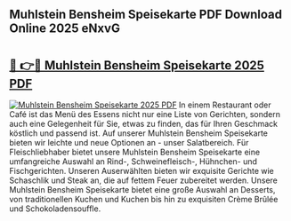 ## Muhlstein Bensheim Speisekarte PDF Download Online 2025 eNxvG

# <h2><a href="http://gc84l0.nevu.top/?p=Muhlstein+Bensheim+Speisekarte">🔗 👉🔴 Muhlstein Bensheim Speisekarte 2025 PDF</a></h2>

[![Muhlstein Bensheim Speisekarte 2025 PDF](https://i.imgur.com/dBaPXMq.png)](http://gc84l0.nevu.top/?p=Muhlstein+Bensheim+Speisekarte)
In einem Restaurant oder Café ist das Menü des Essens nicht nur eine Liste von Gerichten, sondern auch eine Gelegenheit für Sie, etwas zu finden, das für Ihren Geschmack köstlich und passend ist. Auf unserer Muhlstein Bensheim Speisekarte bieten wir leichte und neue Optionen an - unser Salatbereich. Für Fleischliebhaber bietet unsere Muhlstein Bensheim Speisekarte eine umfangreiche Auswahl an Rind-, Schweinefleisch-, Hühnchen- und Fischgerichten. Unseren Auserwählten bieten wir exquisite Gerichte wie Schaschlik und Steak an, die auf fettem Feuer zubereitet werden. Unsere Muhlstein Bensheim Speisekarte bietet eine große Auswahl an Desserts, von traditionellen Kuchen und Kuchen bis hin zu exquisiten Crème Brûlée und Schokoladensouffle.

